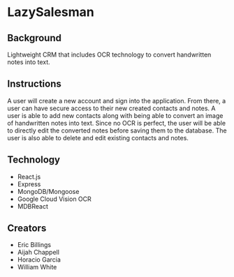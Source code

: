 # LazySalesman

## Background

Lightweight CRM that includes OCR technology to convert handwritten notes into text.

## Instructions

A user will create a new account and sign into the application. From there, a user can have secure access to their new created contacts and notes. A user is able to add new contacts along with being able to convert an image of handwritten notes into text. Since no OCR is perfect, the user will be able to directly edit the converted notes before saving them to the database. The user is also able to delete and edit existing contacts and notes.

## Technology

* React.js
* Express
* MongoDB/Mongoose
* Google Cloud Vision OCR
* MDBReact

## Creators

* Eric Billings
* Aijah Chappell
* Horacio Garcia
* William White
